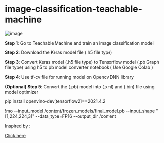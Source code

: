 # image-classification-teachable-machine

![image](https://user-images.githubusercontent.com/61781809/176463362-a20fc6c0-5edc-4e16-b9b0-03e7efb49901.png)

**Step 1**: Go to Teachable Machine and train an image classification model

**Step 2**: Download the Keras model file (.h5 file type)

**Step 3**: Convert Keras model (.h5 file type) to Tensorflow model (.pb Graph file type) using h5 to pb model converter notebook ( Use Google Colab )

**Step 4**: Use tf-cv file for running model on Opencv DNN library

**(Optional) Step 5**: Convert the (.pb) model into (.xml) and (.bin) file using model optimizer

pip install openvino-dev[tensorflow2]==2021.4.2

!mo --input_model /content/frozen_models/final_model.pb --input_shape "[1,224,224,3]" --data_type=FP16 --output_dir /content

Inspired by : 

[Click here](https://github.com/opencv/opencv/issues/16582)
